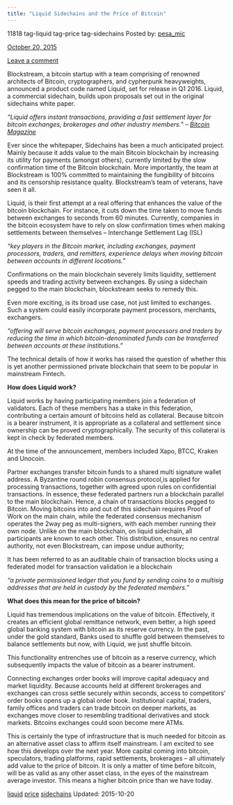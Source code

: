 ```yaml
---
title: "Liquid Sidechains and the Price of Bitcoin"
---
```


11818  tag-liquid tag-price tag-sidechains
Posted by: <a href="/author/pesa_mic/" title="">pesa_mic 

<span>October 20, 2015</span>

<span><a href="/2015/10/20/liquid-sidechains-and-the-price-of-bitcoin/#respond">Leave a comment</a></span>


<p>Blockstream, a bitcoin startup with a team comprising of renowned architects of Bitcoin, cryptographers, and cypherpunk heavyweights, announced a product code named Liquid, set for release in Q1 2016. Liquid, a commercial sidechain, builds upon proposals set out in the original sidechains white paper.</p>
<p><em>“Liquid offers instant transactions, providing a fast settlement layer for bitcoin exchanges, brokerages and other industry members.” &#8211; </em><a href="https://bitcoinmagazine.com/articles/blockstream-to-launch-first-instant-settlement-sidechain-for-bitcoin-exchanges-1444755147"><em>Bitcoin Magazine</em></a></p>
<p>Ever since the whitepaper, Sidechains has been a much anticipated project. Mainly because it adds value to the main Bitcoin blockchain by increasing its utility for payments (amongst others), currently limited by the slow confirmation time of the Bitcoin blockchain. More importantly, the team at Blockstream is 100% committed to maintaining the fungibility of bitcoins and its censorship resistance quality. Blockstream’s team of veterans, have seen it all.</p>
<p>Liquid, is their first attempt at a real offering that enhances the value of the bitcoin blockchain. For instance, it cuts down the time taken to move funds between exchanges to seconds from 60 minutes. Currently, companies in the bitcoin ecosystem have to rely on slow confirmation times when making settlements between themselves &#8211; Interchange Settlement Lag (ISL)</p>
<p><em>“key players in the Bitcoin market, including exchanges, payment processors, traders, and remitters, experience delays when moving bitcoin between accounts in different locations.”</em></p>
<p>Confirmations on the main blockchain severely limits liquidity, settlement speeds and trading activity between exchanges. By using a sidechain pegged to the main blockchain, blockstream seeks to remedy this.</p>
<p>Even more exciting, is its broad use case, not just limited to exchanges. Such a system could easily incorporate payment processors, merchants, exchangers.</p>
<p><em>“offering will serve bitcoin exchanges, payment processors and traders by reducing the time in which bitcoin-denominated funds can be transferred between accounts at these institutions.”</em></p>
<p>The technical details of how it works has raised the question of whether this is yet another permissioned private blockchain that seem to be popular in mainstream Fintech.</p>
<p><strong>How does Liquid work?</strong></p>
<p>Liquid works by having participating members join a federation of validators. Each of these members has a stake in this federation, contributing a certain amount of bitcoins held as collateral. Because bitcoin is a bearer instrument, it is appropriate as a collateral and settlement since ownership can be proved cryptographically. The security of this collateral is kept in check by federated members.</p>
<p>At the time of the announcement, members included Xapo, BTCC, Kraken and Unocoin.</p>
<p>Partner exchanges transfer bitcoin funds to a shared multi signature wallet address. A Byzantine round robin consensus protocol,is applied for processing transactions, together with agreed upon rules on confidential transactions. In essence, these federated partners run a blockchain parallel to the main blockchain. Hence, a chain of transactions blocks pegged to Bitcoin. Moving bitcoins into and out of this sidechain requires Proof of Work on the main chain, while the federated consensus mechanism operates the 2way peg as multi-signers, with each member running their own node. Unlike on the main blockchain, on liquid sidechain, all participants are known to each other. This distribution, ensures no central authority, not even Blockstream, can impose undue authority;</p>
<p>It has been referred to as an auditable chain of transaction blocks using a federated model for transaction validation ie a blockchain</p>
<p><em>“a private permissioned ledger that you fund by sending coins to a multisig addresses that are held in custody by the federated members.”</em></p>
<p><strong>What does this mean for the price of bitcoin?</strong></p>
<p>Liquid has tremendous implications on the value of bitcoin. Effectively, it creates an efficient global remittance network, even better, a high speed global banking system with bitcoin as its reserve currency. In the past, under the gold standard, Banks used to shuffle gold between themselves to balance settlements but now, with Liquid, we just shuffle bitcoin.</p>
<p>This functionality entrenches use of bitcoin as a reserve currency, which subsequently impacts the value of bitcoin as a bearer instrument.</p>
<p>Connecting exchanges order books will improve capital adequacy and market liquidity. Because accounts held at different brokerages and exchanges can cross settle securely within seconds, access to competitors’ order books opens up a global order book. Institutional capital, traders, family offices and traders can trade bitcoin on deeper markets, as exchanges move closer to resembling traditional derivatives and stock markets. Bitcoins exchanges could soon become mere ATMs.</p>
<p>This is certainly the type of infrastructure that is much needed for bitcoin as an alternative asset class to affirm itself mainstream. I am excited to see how this develops over the next year. More capital coming into bitcoin, speculators, trading platforms, rapid settlements, brokerages &#8211; all ultimately add value to the price of bitcoin. It is only a matter of time before bitcoin, will be as valid as any other asset class, in the eyes of the mainstream average investor. This means a higher bitcoin price than we have today.</p>
</div>
<a href="/tag/liquid/" rel="tag">liquid</a> <a href="/tag/price/" rel="tag">price</a> <a href="/tag/sidechains/" rel="tag">sidechains</a></span> 
Updated: 2015-10-20

